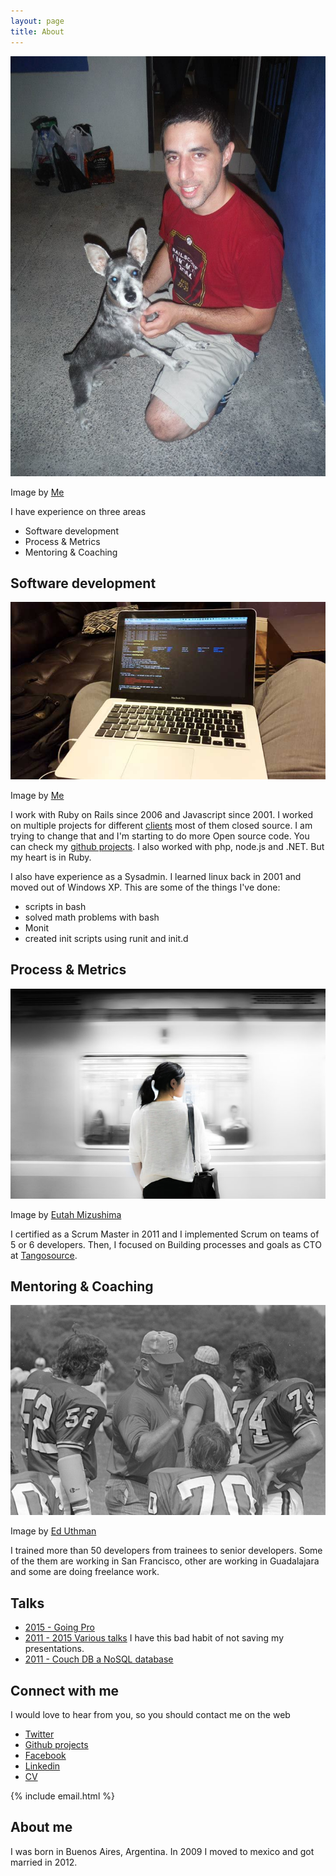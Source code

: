 ```yaml
---
layout: page
title: About
---
```


![Federico](/images/about/me.jpg)
<div class="image-attribution" >Image by <a href="http://framallo.com">Me</a></div>

I have experience on three areas

* Software development
* Process & Metrics
* Mentoring & Coaching 

## Software development

![keyboard](/images/about/laptop.jpg)
<div class="image-attribution" >Image by <a href="http://framallo.com">Me</a></div>

I work with Ruby on Rails since 2006 and Javascript since 2001.
I worked on multiple projects for different [clients](/happy_clients/) most of them closed source.
I am trying to change that and I'm starting to do more Open source code.
You can check my [github projects](/github/). 
I also worked with php, node.js and .NET. But my heart is in Ruby.

I also have experience as a Sysadmin.
I learned linux back in 2001 and moved out of Windows XP.
This are some of the things I've done:

* scripts in bash
* solved math problems with bash
* Monit
* created init scripts using runit and init.d

## Process & Metrics

![process](/images/about/process.jpg)
<div class='image-attribution'>Image by <a href="https://unsplash.com/eutahm">Eutah Mizushima</a></div>

I certified as a Scrum Master in 2011 and I implemented Scrum on teams of 5 or 6 developers.
Then, I focused on Building processes and goals as CTO at [Tangosource](http://tangosource.com).

## Mentoring & Coaching

![coach](/images/about/coach.jpg)
<div class='image-attribution'>Image by <a href="https://www.flickr.com/photos/euthman/2107125973/in/photolist-4dcz9a-6ivnna-aCwnDD-eZHGbW-doxRCn-na6m2d-6MbfLu-aTVAXP-bqN1qd-d6Ah6d-a9mhJF-e2ULrB-6h5YUA-7hoFty-dt3oHM-aiCyfP-5Ebszw-9S6H4X-jvtjwS-dZfcct-7VNaV8-tLrNhv-ksCTJ4-6Ri3rk-dUa2wb-7N8P2k-5HoH4U-dY5T8G-9FaxGH-5HoH6Y-oRUmcV-8i7XHw-dUa2tE-7FMda7-72q9aN-dU4pWk-7JMX8c-bWNB8j-esekx1-eCw3Bh-cvUW9h-4XzFqe-7FHizv-ec7Yff-j4B6PP-doZFLa-79j64X-5PCAG9-6HkGii-fk5LnW">Ed Uthman</a></div>

I trained more than 50 developers from trainees to senior developers.
Some of the them are working in San Francisco, other are working in Guadalajara and some are doing freelance work.

## Talks

* [2015 - Going Pro](https://docs.google.com/presentation/d/1VJPXj6UPEsszSQVB7UnB5oAyN1mWLJ6nsrIM8rzs644/edit?usp=sharing)
* [2011 - 2015 Various talks]() I have this bad habit of not saving my presentations.
* [2011 - Couch DB a NoSQL database](http://www.slideshare.net/rubycslides/couchdb-a-nosql-database)

## Connect with me

I would love to hear from you, so you should contact me on the web

* [Twitter](http://twitter.com/framallo)
* [Github projects](/github/)
* [Facebook](https://www.facebook.com/federico.ramallo.94)
* [Linkedin](https://mx.linkedin.com/in/framallo)
* [CV](/CCVVFedericoRamallo.pdf)

{% include email.html %}

## About me

I was born in Buenos Aires, Argentina. In 2009 I moved to mexico and got married in 2012.

